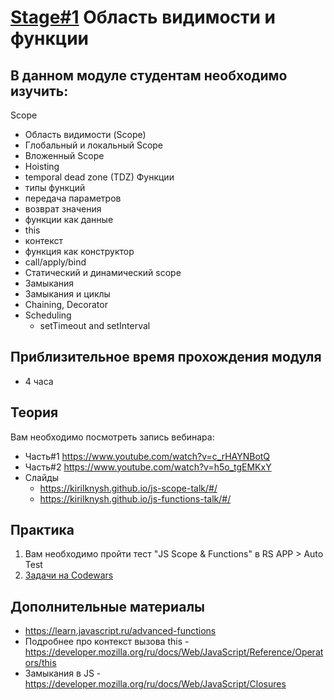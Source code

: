 # [Stage#1](../../) Область видимости и функции
## В данном модуле студентам необходимо изучить:
Scope
- Область видимости (Scope)
- Глобальный и локальный Scope
- Вложенный Scope
- Hoisting
- temporal dead zone (TDZ)
Функции
- типы функций
- передача параметров
- возврат значения
- функции как данные
- this
- контекст
- функция как конструктор
- call/apply/bind
- Статический и динамический scope
- Замыкания
- Замыкания и циклы
- Chaining, Decorator
- Scheduling
    - setTimeout and setInterval

## Приблизительное время прохождения модуля
- 4 часа 

## Теория 
Вам необходимо посмотреть запись вебинара: 
- Часть#1 https://www.youtube.com/watch?v=c_rHAYNBotQ
- Часть#2 https://www.youtube.com/watch?v=h5o_tgEMKxY
- Слайды
    - https://kirilknysh.github.io/js-scope-talk/#/
    - https://kirilknysh.github.io/js-functions-talk/#/

## Практика 
1. Вам необходимо пройти тест "JS Scope & Functions" в RS APP > Auto Test
2. [Задачи на Codewars](https://github.com/rolling-scopes-school/tasks/blob/master/tasks/codewars/Codewars1-2021Q3.md)

## Дополнительные материалы
- https://learn.javascript.ru/advanced-functions
- Подробнее про контекст вызова this - https://developer.mozilla.org/ru/docs/Web/JavaScript/Reference/Operators/this
- Замыкания в JS - https://developer.mozilla.org/ru/docs/Web/JavaScript/Closures
